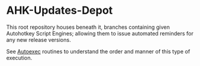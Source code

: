 # AHK-Updates-Depot


This root repository houses beneath it, branches containing given Autohotkey Script Engines; allowing them to issue automated reminders for any new release versions.  

See  [Autoexec](https://www.autohotkey.com/docs/Scripts.htm#auto) routines to understand the order and manner of this type of execution.
